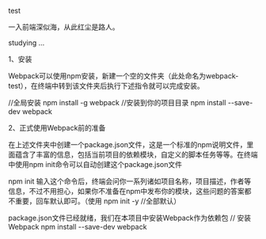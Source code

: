 test

一入前端深似海，从此红尘是路人。

studying ...

1、安装

Webpack可以使用npm安装，新建一个空的文件夹（此处命名为webpack-test），在终端中转到该文件夹后执行下述指令就可以完成安装。

//全局安装 npm install -g webpack //安装到你的项目目录 npm install --save-dev webpack

2、正式使用Webpack前的准备

在上述文件夹中创建一个package.json文件，这是一个标准的npm说明文件，里面蕴含了丰富的信息，包括当前项目的依赖模块，自定义的脚本任务等等。在终端中使用npm init命令可以自动创建这个package.json文件

npm init 输入这个命令后，终端会问你一系列诸如项目名称，项目描述，作者等信息，不过不用担心，如果你不准备在npm中发布你的模块，这些问题的答案都不重要，回车默认即可。（使用 npm init -y //全部默认）

package.json文件已经就绪，我们在本项目中安装Webpack作为依赖包 // 安装Webpack npm install --save-dev webpack